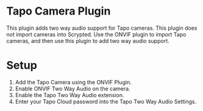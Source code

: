 # Tapo Camera Plugin

This plugin adds two way audio support for Tapo cameras. This plugin does not import cameras into Scrypted. Use the ONVIF plugin to import Tapo cameras, and then use this plugin to add two way audio support.

# Setup

1. Add the Tapo Camera using the ONVIF Plugin.
2. Enable ONVIF Two Way Audio on the camera.
3. Enable the Tapo Two Way Audio extension.
4. Enter your Tapo Cloud password into the Tapo Two Way Audio Settings.
